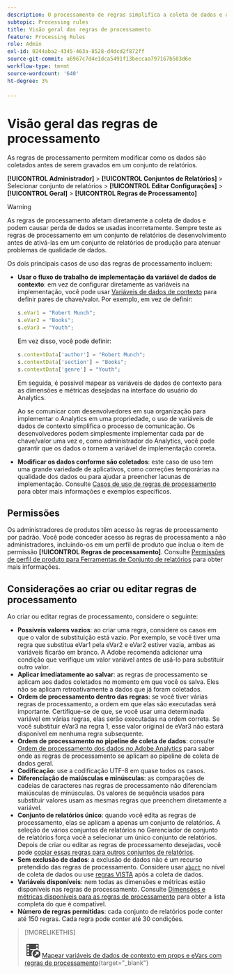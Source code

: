 ```yaml
---
description: O processamento de regras simplifica a coleta de dados e o gerenciamento do conteúdo conforme é enviado para os relatórios.
subtopic: Processing rules
title: Visão geral das regras de processamento
feature: Processing Rules
role: Admin
exl-id: 0244aba2-4345-463a-8528-d4dcd2f872ff
source-git-commit: a6967c7d4e1dca5491f13beccaa797167b503d6e
workflow-type: tm+mt
source-wordcount: '640'
ht-degree: 3%

---
```


# Visão geral das regras de processamento

As regras de processamento permitem modificar como os dados são coletados antes de serem gravados em um conjunto de relatórios.

**[!UICONTROL Administrador]** > **[!UICONTROL Conjuntos de Relatórios]** > Selecionar conjunto de relatórios > **[!UICONTROL Editar Configurações]** > **[!UICONTROL Geral]** > **[!UICONTROL Regras de Processamento]**

>[!WARNING]
>
>As regras de processamento afetam diretamente a coleta de dados e podem causar perda de dados se usadas incorretamente. Sempre teste as regras de processamento em um conjunto de relatórios de desenvolvimento antes de ativá-las em um conjunto de relatórios de produção para atenuar problemas de qualidade de dados.

Os dois principais casos de uso das regras de processamento incluem:

* **Usar o fluxo de trabalho de implementação da variável de dados de contexto**: em vez de configurar diretamente as variáveis na implementação, você pode usar [Variáveis de dados de contexto](/help/implement/vars/page-vars/contextdata.md) para definir pares de chave/valor. Por exemplo, em vez de definir:

  ```js
  s.eVar1 = "Robert Munch";
  s.eVar2 = "Books";
  s.eVar3 = "Youth";
  ```

  Em vez disso, você pode definir:

  ```js
  s.contextData['author'] = "Robert Munch";
  s.contextData['section'] = "Books";
  s.contextData['genre'] = "Youth";
  ```

  Em seguida, é possível mapear as variáveis de dados de contexto para as dimensões e métricas desejadas na interface do usuário do Analytics.

  Ao se comunicar com desenvolvedores em sua organização para implementar o Analytics em uma propriedade, o uso de variáveis de dados de contexto simplifica o processo de comunicação. Os desenvolvedores podem simplesmente implementar cada par de chave/valor uma vez e, como administrador do Analytics, você pode garantir que os dados o tornem a variável de implementação correta.

* **Modificar os dados conforme são coletados**: este caso de uso tem uma grande variedade de aplicativos, como correções temporárias na qualidade dos dados ou para ajudar a preencher lacunas de implementação. Consulte [Casos de uso de regras de processamento](pr-use-cases.md) para obter mais informações e exemplos específicos.

## Permissões

Os administradores de produtos têm acesso às regras de processamento por padrão. Você pode conceder acesso às regras de processamento a não administradores, incluindo-os em um perfil de produto que inclua o item de permissão **[!UICONTROL Regras de processamento]**. Consulte [Permissões de perfil de produto para Ferramentas de Conjunto de relatórios](/help/admin/admin-console/permissions/report-suite-tools.md) para obter mais informações.

## Considerações ao criar ou editar regras de processamento

Ao criar ou editar regras de processamento, considere o seguinte:

* **Possíveis valores vazios**: ao criar uma regra, considere os casos em que o valor de substituição está vazio. Por exemplo, se você tiver uma regra que substitua eVar1 pela eVar2 e eVar2 estiver vazia, ambas as variáveis ficarão em branco. A Adobe recomenda adicionar uma condição que verifique um valor variável antes de usá-lo para substituir outro valor.
* **Aplicar imediatamente ao salvar**: as regras de processamento se aplicam aos dados coletados no momento em que você os salva. Eles não se aplicam retroativamente a dados que já foram coletados.
* **Ordem de processamento dentro das regras**: se você tiver várias regras de processamento, a ordem em que elas são executadas será importante. Certifique-se de que, se você usar uma determinada variável em várias regras, elas serão executadas na ordem correta. Se você substituir eVar3 na regra 1, esse valor original de eVar3 não estará disponível em nenhuma regra subsequente.
* **Ordem de processamento no pipeline de coleta de dados**: consulte [Ordem de processamento dos dados no Adobe Analytics](/help/technotes/processing-order.md) para saber onde as regras de processamento se aplicam ao pipeline de coleta de dados geral.
* **Codificação**: use a codificação UTF-8 em quase todos os casos.
* **Diferenciação de maiúsculas e minúsculas**: as comparações de cadeias de caracteres nas regras de processamento não diferenciam maiúsculas de minúsculas. Os valores de sequência usados para substituir valores usam as mesmas regras que preenchem diretamente a variável.
* **Conjunto de relatórios único**: quando você edita as regras de processamento, elas se aplicam a apenas um conjunto de relatórios. A seleção de vários conjuntos de relatórios no Gerenciador de conjunto de relatórios força você a selecionar um único conjunto de relatórios. Depois de criar ou editar as regras de processamento desejadas, você pode [copiar essas regras para outros conjuntos de relatórios](pr-copy.md).
* **Sem exclusão de dados**: a exclusão de dados não é um recurso pretendido das regras de processamento. Considere usar [`abort`](/help/implement/vars/config-vars/abort.md) no nível de coleta de dados ou use [regras VISTA](/help/technotes/vista.md) após a coleta de dados.
* **Variáveis disponíveis**: nem todas as dimensões e métricas estão disponíveis nas regras de processamento. Consulte [Dimensões e métricas disponíveis para as regras de processamento](pr-variables.md) para obter a lista completa do que é compatível.
* **Número de regras permitidas**: cada conjunto de relatórios pode conter até 150 regras. Cada regra pode conter até 30 condições.

>[!MORELIKETHIS]
>
>![VideoCheckedOut](/help/assets/icons/VideoCheckedOut.svg) [Mapear variáveis de dados de contexto em props e eVars com regras de processamento](https://experienceleague.adobe.com/en/docs/analytics-learn/tutorials/implementation/implementation-basics/map-contextdata-variables-into-props-and-evars-with-processing-rules){target="_blank"}
